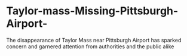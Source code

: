 # Taylor-mass-Missing-Pittsburgh-Airport-
The disappearance of Taylor Mass near Pittsburgh Airport has sparked concern and garnered attention from authorities and the public alike
